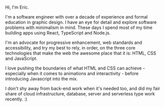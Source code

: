 Hi, I'm Eric.

I'm a software engineer with over a decade of experience and formal education in graphic design. I have an eye for detail and explore software problems with minimalism in mind. These days I spend most of my time building apps using React, TypeScript and Node.js.

I'm an advocate for progressive enhancement, web standards and accessibility, and try my best to rely, in order, on the three core technologies that make the web the awesome place that it is: HTML, CSS and JavaScript.

I love pushing the boundaries of what HTML and CSS can achieve - especially when it comes to animations and interactivity - before introducing Javascript into the mix.

I don't shy away from back-end work when it's needed too, and did my fair share of cloud infrastructure, database, server and serverless type work recently. :)

<!-- [![Ericorruption's github stats](https://github-readme-stats.vercel.app/api?username=ericorruption&show_icons=true&count_private=true)](https://github.com/anuraghazra/github-readme-stats)
[![Top Langs](https://github-readme-stats.vercel.app/api/top-langs/?username=ericorruption)](https://github.com/anuraghazra/github-readme-stats) -->
